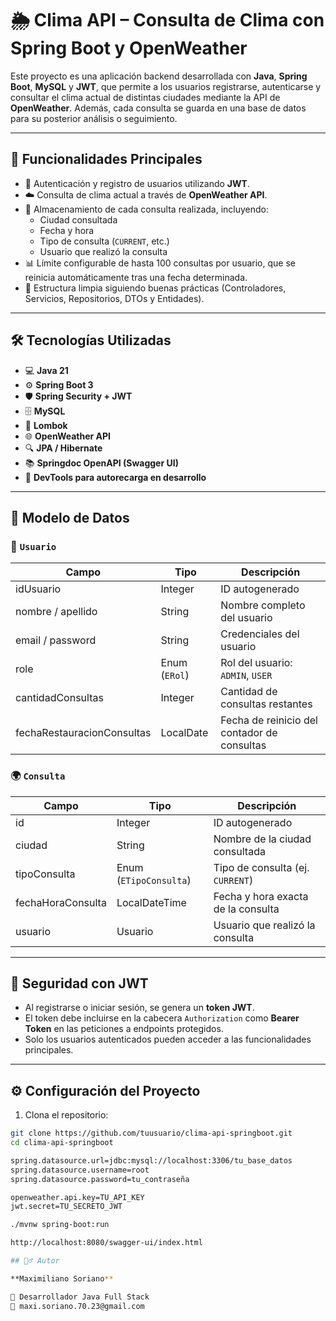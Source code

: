 # 🌦️ Clima API – Consulta de Clima con Spring Boot y OpenWeather

Este proyecto es una aplicación backend desarrollada con **Java**, **Spring Boot**, **MySQL** y **JWT**, que permite a los usuarios registrarse, autenticarse y consultar el clima actual de distintas ciudades mediante la API de **OpenWeather**. Además, cada consulta se guarda en una base de datos para su posterior análisis o seguimiento.

---

## 🚀 Funcionalidades Principales

- 🔐 Autenticación y registro de usuarios utilizando **JWT**.
- ☁️ Consulta de clima actual a través de **OpenWeather API**.
- 🧾 Almacenamiento de cada consulta realizada, incluyendo:
  - Ciudad consultada
  - Fecha y hora
  - Tipo de consulta (`CURRENT`, etc.)
  - Usuario que realizó la consulta
- 📊 Límite configurable de hasta 100 consultas por usuario, que se reinicia automáticamente tras una fecha determinada.
- 🧩 Estructura limpia siguiendo buenas prácticas (Controladores, Servicios, Repositorios, DTOs y Entidades).

---

## 🛠️ Tecnologías Utilizadas

- 💻 **Java 21**
- ⚙️ **Spring Boot 3**
- 🛡️ **Spring Security + JWT**
- 🗄️ **MySQL**
- 🧰 **Lombok**
- 🌐 **OpenWeather API**
- 🔍 **JPA / Hibernate**
- 📚 **Springdoc OpenAPI (Swagger UI)**
- 🚀 **DevTools para autorecarga en desarrollo**

---

## 🧱 Modelo de Datos

### 👤 `Usuario`

| Campo                      | Tipo         | Descripción                                    |
|---------------------------|--------------|------------------------------------------------|
| idUsuario                 | Integer      | ID autogenerado                                |
| nombre / apellido         | String       | Nombre completo del usuario                    |
| email / password          | String       | Credenciales del usuario                       |
| role                      | Enum (`ERol`)| Rol del usuario: `ADMIN`, `USER`               |
| cantidadConsultas         | Integer      | Cantidad de consultas restantes                |
| fechaRestauracionConsultas| LocalDate    | Fecha de reinicio del contador de consultas    |

### 🌍 `Consulta`

| Campo              | Tipo                 | Descripción                                   |
|-------------------|----------------------|-----------------------------------------------|
| id                | Integer              | ID autogenerado                               |
| ciudad            | String               | Nombre de la ciudad consultada                |
| tipoConsulta      | Enum (`ETipoConsulta`)| Tipo de consulta (ej. `CURRENT`)             |
| fechaHoraConsulta | LocalDateTime        | Fecha y hora exacta de la consulta            |
| usuario           | Usuario              | Usuario que realizó la consulta               |

---

## 🔐 Seguridad con JWT

- Al registrarse o iniciar sesión, se genera un **token JWT**.
- El token debe incluirse en la cabecera `Authorization` como **Bearer Token** en las peticiones a endpoints protegidos.
- Solo los usuarios autenticados pueden acceder a las funcionalidades principales.

---

## ⚙️ Configuración del Proyecto

1. Clona el repositorio:

```bash
git clone https://github.com/tuusuario/clima-api-springboot.git
cd clima-api-springboot

spring.datasource.url=jdbc:mysql://localhost:3306/tu_base_datos
spring.datasource.username=root
spring.datasource.password=tu_contraseña

openweather.api.key=TU_API_KEY
jwt.secret=TU_SECRETO_JWT

./mvnw spring-boot:run

http://localhost:8080/swagger-ui/index.html

## 🙋‍♂️ Autor

**Maximiliano Soriano**

💼 Desarrollador Java Full Stack  
📧 maxi.soriano.70.23@gmail.com
